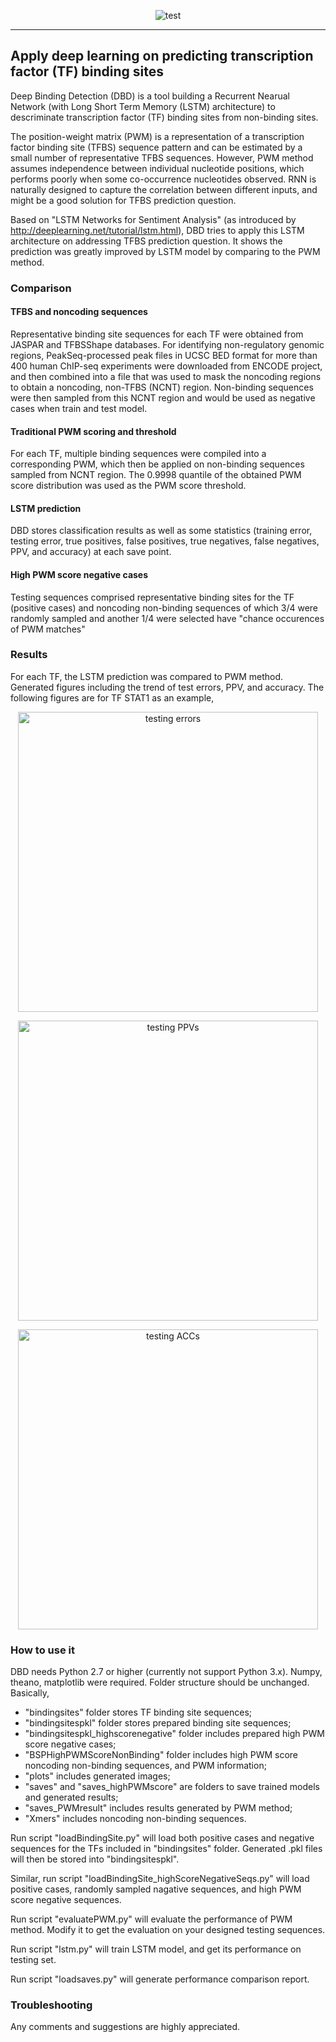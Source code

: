 <p align="center">
  <img src ="https://github.com/yangyangjuanjuan/DeepBindingDetection/blob/master/plots/DeepBindingDetection.png" alt="test"/>
</p>

  
------

Apply deep learning on predicting transcription factor (TF) binding sites
------

Deep Binding Detection (DBD) is a tool building a Recurrent Nearual Network (with Long Short Term Memory (LSTM) architecture) to descriminate transcription factor (TF) binding sites from non-binding sites. 

The position-weight matrix (PWM) is a representation of a transcription factor binding site (TFBS) sequence pattern and can be estimated by a small number of representative TFBS sequences. However, PWM method assumes independence between individual nucleotide positions, which performs poorly when some co-occurrence nucleotides observed. RNN is naturally designed to capture the correlation between different inputs, and might be a good solution for TFBS prediction question.

Based on "LSTM Networks for Sentiment Analysis" (as introduced by http://deeplearning.net/tutorial/lstm.html), DBD tries to apply this LSTM  architecture on addressing TFBS prediction question. It shows the prediction was greatly improved by LSTM model by comparing to the PWM method. 

### Comparison

#### TFBS and noncoding sequences
Representative binding site sequences for each TF were obtained from JASPAR and TFBSShape databases. For identifying non-regulatory genomic regions, PeakSeq-processed peak files in UCSC BED format for more than 400 human ChIP-seq experiments were downloaded from ENCODE project, and then combined into a file that was used to mask the noncoding regions to obtain a noncoding, non-TFBS (NCNT) region. Non-binding sequences were then sampled from this NCNT region and would be used as negative cases when train and test model.

#### Traditional PWM scoring and threshold
For each TF, multiple binding sequences were compiled into a corresponding PWM, which then be applied on non-binding sequences sampled from NCNT region. The 0.9998 quantile of the obtained PWM score distribution was used as the PWM score threshold.

#### LSTM prediction
DBD stores classification results as well as some statistics (training error, testing error, true positives, false positives, true negatives, false negatives, PPV, and accuracy) at each save point.  

#### High PWM score negative cases
Testing sequences comprised representative binding sites for the TF (positive cases) and noncoding non-binding sequences of which 3/4 were randomly sampled and another 1/4 were selected have "chance occurences of PWM matches"

### Results
For each TF, the LSTM prediction was compared to PWM method. Generated figures including the trend of test errors, PPV, and accuracy. The following figures are for TF STAT1 as an example,

<p align="center">
  <img src ="https://github.com/yangyangjuanjuan/DeepBindingDetection/blob/master/plots/STAT1_err.png" alt="testing errors" width="480"/>
</p>

<p align="center">
  <img src ="https://github.com/yangyangjuanjuan/DeepBindingDetection/blob/master/plots/STAT1_PPV.png" alt="testing PPVs" width="480"/>
</p>

<p align="center">
  <img src ="https://github.com/yangyangjuanjuan/DeepBindingDetection/blob/master/plots/STAT1_ACC.png" alt="testing ACCs" width="480"/>
</p>

### How to use it
DBD needs Python 2.7 or higher (currently not support Python 3.x). Numpy, theano, matplotlib were required. Folder structure should be unchanged. Basically,
  * "bindingsites" folder stores TF binding site sequences;
  * "bindingsitespkl" folder stores prepared binding site sequences;
  * "bindingsitespkl_highscorenegative" folder includes prepared high PWM score negative cases;
  * "BSPHighPWMScoreNonBinding" folder includes high PWM score noncoding non-binding sequences, and PWM information;
  * "plots" includes generated images;
  * "saves" and "saves_highPWMscore" are folders to save trained models and generated results;
  * "saves_PWMresult" includes results generated by PWM method;
  * "Xmers" includes noncoding non-binding sequences.

Run script "loadBindingSite.py" will load both positive cases and negative sequences for the TFs included in "bindingsites" folder. Generated .pkl files will then be stored into "bindingsitespkl".

Similar, run script "loadBindingSite_highScoreNegativeSeqs.py" will load positive cases, randomly sampled nagative sequences, and high PWM score negative sequences. 

Run script "evaluatePWM.py" will evaluate the performance of PWM method. Modify it to get the evaluation on your designed testing sequences.

Run script "lstm.py" will train LSTM model, and get its performance on testing set. 

Run script "loadsaves.py" will generate performance comparison report.

### Troubleshooting
Any comments and suggestions are highly appreciated.
